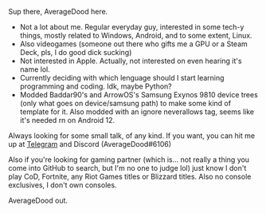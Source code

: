 Sup there, AverageDood here.  

- Not a lot about me. Regular everyday guy, interested in some tech-y things, mostly related to Windows, Android, and to some extent, Linux.  
- Also videogames (someone out there who gifts me a GPU or a Steam Deck, pls, I do good dick sucking)  
- Not interested in Apple. Actually, not interested on even hearing it's name lol.  
- Currently deciding with which lenguage should I start learning programming and coding. Idk, maybe Python?  
- Modded Baddar90's and ArrowOS's Samsung Exynos 9810 device trees (only what goes on device/samsung path) to make some kind of template for it. Also modded with an ignore neverallows tag, seems like it's needed rn on Android 12.

Always looking for some small talk, of any kind. If you want, you can hit me up at [Telegram](https://t.me/AverageDood) and Discord (AverageDood#6106)

Also if you're looking for gaming partner (which is... not really a thing you come into GitHub to search, but I'm no one to judge lol) just know I don't play CoD, Fortnite, any Riot Games titles or Blizzard titles. Also no console exclusives, I don't own consoles.

AverageDood out.
<!---
AverageDood/AverageDood is a ✨ special ✨ repository because its `README.md` (this file) appears on your GitHub profile.
You can click the Preview link to take a look at your changes.
--->
